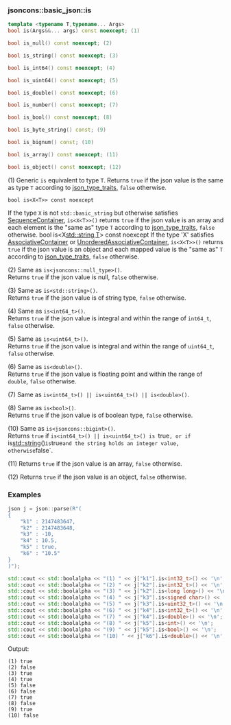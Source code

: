 ### jsoncons::basic_json::is

```cpp
template <typename T,typename... Args>
bool is(Args&&... args) const noexcept; (1)

bool is_null() const noexcept; (2)

bool is_string() const noexcept; (3)

bool is_int64() const noexcept; (4)

bool is_uint64() const noexcept; (5)

bool is_double() const noexcept; (6)

bool is_number() const noexcept; (7)

bool is_bool() const noexcept; (8)

bool is_byte_string() const; (9)

bool is_bignum() const; (10)

bool is_array() const noexcept; (11)

bool is_object() const noexcept; (12)
```

(1) Generic `is` equivalent to type `T`. Returns `true` if the json value is the same as type `T` according to [json_type_traits](../corelib/json_type_traits/json_type_traits.md), `false` otherwise.  

    bool is<X<T>> const noexcept
If the type `X` is not `std::basic_string` but otherwise satisfies [SequenceContainer](http://en.cppreference.com/w/cpp/concept/SequenceContainer), `is<X<T>>()` returns `true` if the json value is an array and each element is the "same as" type `T` according to [json_type_traits](json_type_traits/json_type_traits.md), `false` otherwise.
    bool is<X<std::string,T>> const noexcept
If the type 'X' satisfies [AssociativeContainer](http://en.cppreference.com/w/cpp/concept/AssociativeContainer) or [UnorderedAssociativeContainer](http://en.cppreference.com/w/cpp/concept/UnorderedAssociativeContainer), `is<X<T>>()` returns `true` if the json value is an object and each mapped value is the "same as" `T` according to [json_type_traits](json_type_traits/json_type_traits.md), `false` otherwise.

(2) Same as `is<jsoncons::null_type>()`.  
Returns `true` if the json value is null, `false` otherwise.  

(3) Same as `is<std::string>()`.  
Returns `true` if the json value is of string type, `false` otherwise.  

(4) Same as `is<int64_t>()`.  
Returns `true` if the json value is integral and within the range of `int64_t`, `false` otherwise.  

(5) Same as `is<uint64_t>()`.  
Returns `true` if the json value is integral and within the range of `uint64_t`, `false` otherwise.  

(6) Same as `is<double>()`.  
Returns `true` if the json value is floating point and within the range of `double`, `false` otherwise.  

(7) Same as `is<int64_t>() || is<uint64_t>() || is<double>()`.

(8) Same as `is<bool>()`.  
Returns `true` if the json value is of boolean type, `false` otherwise.  

(10) Same as `is<jsoncons::bigint>()`.  
Returns `true` if `is<int64_t>() || is<uint64_t>() is `true`, or if
`is<std::string>()` is `true` and the string holds an integer value,
otherwise `false`.

(11) Returns `true` if the json value is an array, `false` otherwise.  

(12) Returns `true` if the json value is an object, `false` otherwise.  

### Examples

```cpp
json j = json::parse(R"(
{
    "k1" : 2147483647,
    "k2" : 2147483648,
    "k3" : -10,
    "k4" : 10.5,
    "k5" : true,
    "k6" : "10.5"
}
)");

std::cout << std::boolalpha << "(1) " << j["k1"].is<int32_t>() << '\n';
std::cout << std::boolalpha << "(2) " << j["k2"].is<int32_t>() << '\n';
std::cout << std::boolalpha << "(3) " << j["k2"].is<long long>() << '\n';
std::cout << std::boolalpha << "(4) " << j["k3"].is<signed char>() << '\n';
std::cout << std::boolalpha << "(5) " << j["k3"].is<uint32_t>() << '\n';
std::cout << std::boolalpha << "(6) " << j["k4"].is<int32_t>() << '\n';
std::cout << std::boolalpha << "(7) " << j["k4"].is<double>() << '\n';
std::cout << std::boolalpha << "(8) " << j["k5"].is<int>() << '\n';
std::cout << std::boolalpha << "(9) " << j["k5"].is<bool>() << '\n';
std::cout << std::boolalpha << "(10) " << j["k6"].is<double>() << '\n';

```
Output:
```
(1) true
(2) false
(3) true
(4) true
(5) false
(6) false
(7) true
(8) false
(9) true
(10) false


